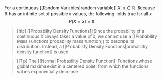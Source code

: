 For a continuous [[Random Variables|random variable]] $X$, $x \in \mathbb{R}$. Because $\mathbb{R}$ has an infinite set of possible $x$ values, the following holds true for all $x$
$$
P(X=x)=0
$$


> [!tip] [[Probability Density Functions]]
Since the probability of a continuous $X$ always takes a value of $0$, we cannot use a [[Probability Mass Functions|probability mass function]] to describe its distribution. Instead, a [[Probability Density Functions|probabiltiy density function]] is used

> [!Tip] The [[Normal Probability Density Function]]
> Functions whose global maxima exist in a centered point, from which the functions values exponentially decrease